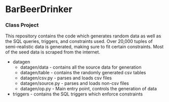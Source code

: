 # BarBeerDrinker
### Class Project

This repository contains the code which generates random data as well as the SQL queries, triggers, and constraints used.
Over 20,000 tuples of semi-realistic data is generated, making sure to fit certain constraints. Most of the seed data is
scraped from the internet.

* datagen
	* datagen/data - contains all the source data for generation
	* datagen/table - contains the randomly generated csv tables
	* datagen/csv.py - parses and loads csv files
	* datagen/source.py - parses and loads non-csv files
	* datagen/op.py - Main entry point, controls the generation of data
* triggers - contains the SQL triggers which enforce constraints